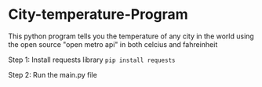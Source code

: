 # City-temperature-Program
This python program tells you the temperature of any city in the world using the open source  "open metro api" in both celcius and fahreinheit

Step 1: Install requests library
`pip install requests`

Step 2: Run the main.py file
